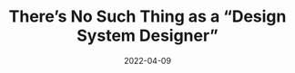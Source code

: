 ---
date: 2022-04-09
publisher: uxdesigncc
tags:
  - design
  - design-systems
  - career
  - meta
target_url: https://uxdesign.cc/theres-no-such-thing-as-a-design-system-designer-e06d57b285b4
title: There’s No Such Thing as a “Design System Designer”
---